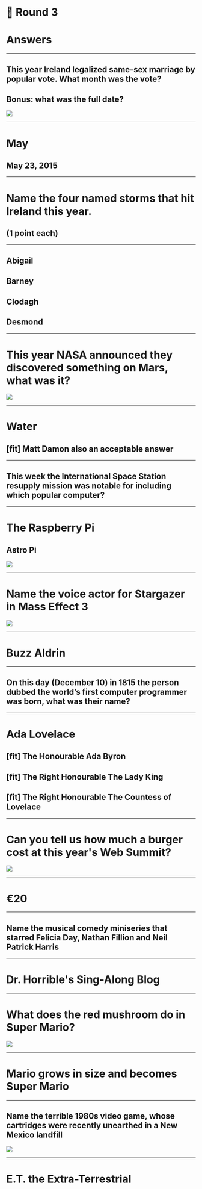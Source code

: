 # 🎉 Round 3
# Answers

---

## This year Ireland legalized same-sex marriage by popular vote. What month was the vote?
## Bonus: what was the full date?
![](images/yes-equality.jpg)

---

# May

## May 23, 2015

---

# Name the four named storms that hit Ireland this year.

## (1 point each)

---

## Abigail
## Barney
## Clodagh
## Desmond

---

# This year NASA announced they discovered something on Mars, what was it?
![](images/NASA_logo.png)

---

# Water
## [fit] Matt Damon also an acceptable answer

---

## This week the International Space Station resupply mission was notable for including which popular computer?

---

# The Raspberry Pi
## Astro Pi

![](images/Astro_Pi_Logo_WEB.png)

---

# Name the voice actor for Stargazer in Mass Effect 3
![](images/mass-effect-3-stargazer.png)

---

# Buzz Aldrin

---

## On this day (December 10) in 1815 the person dubbed the world’s first computer programmer was born, what was their name?

---

# Ada Lovelace

## [fit] The Honourable Ada Byron 
## [fit] The Right Honourable The Lady King 
## [fit] The Right Honourable The Countess of Lovelace

---

# Can you tell us how much a burger cost at this year's Web Summit?
![](images/web-summit.jpg)

---

# €20

---

## Name the musical comedy miniseries that starred Felicia Day, Nathan Fillion and Neil Patrick Harris

---

# Dr. Horrible's Sing-Along Blog

---

# What does the red mushroom do in Super Mario?
![](images/Mushroom1.jpg)

---

# Mario grows in size and becomes Super Mario

---

## Name the terrible 1980s video game, whose cartridges were recently unearthed in a New Mexico landfill
![](images/atari.png)

---

# E.T. the Extra-Terrestrial
